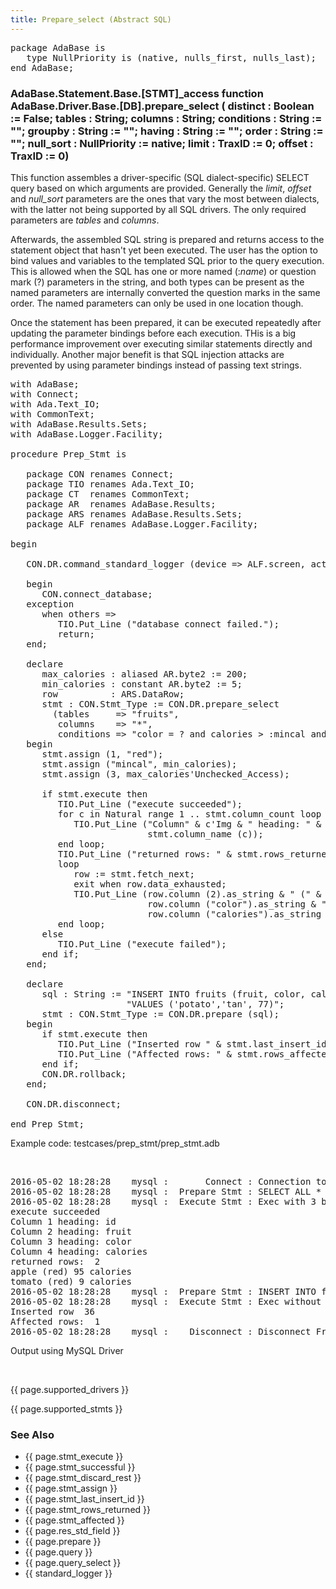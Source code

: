```yaml
---
title: Prepare_select (Abstract SQL)
---
```


<div class="leftside">
<pre class="code">
package AdaBase is
   type NullPriority is (native, nulls_first, nulls_last);
end AdaBase;
</pre>
<h3>AdaBase.Statement.Base.[STMT]_access function<br/>
AdaBase.Driver.Base.[DB].prepare_select  (
                          distinct    : Boolean := False;
                          tables      : String;
                          columns     : String;
                          conditions  : String := "";
                          groupby     : String := "";
                          having      : String := "";
                          order       : String := "";
                          null_sort   : NullPriority := native;
                          limit       : TraxID := 0;
                          offset      : TraxID := 0)</h3>

<p>This function assembles a driver-specific (SQL dialect-specific)
SELECT query based on which arguments are provided.  Generally the
<i>limit</i>, <i>offset</i> and <i>null_sort</i> parameters are the ones
that vary the most between dialects, with the latter not being supported
by all SQL drivers.
The only required parameters are <i>tables</i> and <i>columns</i>.
</p>
<p>Afterwards, the assembled SQL string is prepared and returns
access to the statement object that hasn't yet been executed.  The user
has the option to bind values and variables to the templated SQL prior
to the query execution.  This is allowed when the SQL has one or more
named (:<i>name</i>) or question mark (?) parameters in the string,
and both types can be present as the named parameters are internally
converted the question marks in the same order.  The named parameters
can only be used in one location though.
</p>
<p>
Once the statement has been prepared, it can be executed repeatedly after
updating the parameter bindings before each execution.  THis is a big
performance improvement over executing similar statements directly
and individually.  Another major benefit is that SQL injection attacks
are prevented by using parameter bindings instead of passing text strings.
</p>

<pre class="code">
with AdaBase;
with Connect;
with Ada.Text_IO;
with CommonText;
with AdaBase.Results.Sets;
with AdaBase.Logger.Facility;

procedure Prep_Stmt is

   package CON renames Connect;
   package TIO renames Ada.Text_IO;
   package CT  renames CommonText;
   package AR  renames AdaBase.Results;
   package ARS renames AdaBase.Results.Sets;
   package ALF renames AdaBase.Logger.Facility;

begin

   CON.DR.command_standard_logger (device => ALF.screen, action => ALF.attach);

   begin
      CON.connect_database;
   exception
      when others =>
         TIO.Put_Line ("database connect failed.");
         return;
   end;

   declare
      max_calories : aliased AR.byte2 := 200;
      min_calories : constant AR.byte2 := 5;
      row          : ARS.DataRow;
      stmt : CON.Stmt_Type := CON.DR.prepare_select
        (tables     => "fruits",
         columns    => "*",
         conditions => "color = ? and calories > :mincal and calories < ?");
   begin
      stmt.assign (1, "red");
      stmt.assign ("mincal", min_calories);
      stmt.assign (3, max_calories'Unchecked_Access);

      if stmt.execute then
         TIO.Put_Line ("execute succeeded");
         for c in Natural range 1 .. stmt.column_count loop
            TIO.Put_Line ("Column" & c'Img & " heading: " &
                          stmt.column_name (c));
         end loop;
         TIO.Put_Line ("returned rows: " & stmt.rows_returned'Img);
         loop
            row := stmt.fetch_next;
            exit when row.data_exhausted;
            TIO.Put_Line (row.column (2).as_string & " (" &
                          row.column ("color").as_string & ") " &
                          row.column ("calories").as_string  & " calories");
         end loop;
      else
         TIO.Put_Line ("execute failed");
      end if;
   end;

   declare
      sql : String := "INSERT INTO fruits (fruit, color, calories) " &
                      "VALUES ('potato','tan', 77)";
      stmt : CON.Stmt_Type := CON.DR.prepare (sql);
   begin
      if stmt.execute then
         TIO.Put_Line ("Inserted row " & stmt.last_insert_id'Img);
         TIO.Put_Line ("Affected rows: " & stmt.rows_affected'Img);
      end if;
      CON.DR.rollback;
   end;

   CON.DR.disconnect;

end Prep_Stmt;
</pre>
<p class="caption">Example code: testcases/prep_stmt/prep_stmt.adb</p>
<br/>
<pre class="output">
2016-05-02 18:28:28    mysql :       Connect : Connection to adabase_examples database succeeded.
2016-05-02 18:28:28    mysql :  Prepare Stmt : SELECT ALL * FROM fruits WHERE color = ? and calories > ?       and calories < ?
2016-05-02 18:28:28    mysql :  Execute Stmt : Exec with 3 bound parameters
execute succeeded
Column 1 heading: id
Column 2 heading: fruit
Column 3 heading: color
Column 4 heading: calories
returned rows:  2
apple (red) 95 calories
tomato (red) 9 calories
2016-05-02 18:28:28    mysql :  Prepare Stmt : INSERT INTO fruits (fruit, color, calories) VALUES ('potato','tan', 77)
2016-05-02 18:28:28    mysql :  Execute Stmt : Exec without bound parameters
Inserted row  36
Affected rows:  1
2016-05-02 18:28:28    mysql :    Disconnect : Disconnect From database
</pre>
<p class="caption">Output using MySQL Driver</p>
<br/>
<p>{{ page.supported_drivers }}</p>
<p>{{ page.supported_stmts }}</p>
</div>
<div class="sidenav">
  <h3>See Also</h3>
  <ul>
    <li>{{ page.stmt_execute }}</li>
    <li>{{ page.stmt_successful }}</li>
    <li>{{ page.stmt_discard_rest }}</li>
    <li>{{ page.stmt_assign }}</li>
    <li>{{ page.stmt_last_insert_id }}</li>
    <li>{{ page.stmt_rows_returned }}</li>
    <li>{{ page.stmt_affected }}</li>
    <li>{{ page.res_std_field }}</li>
    <li>{{ page.prepare }}</li>
    <li>{{ page.query }}</li>
    <li>{{ page.query_select }}</li>
    <li>{{ standard_logger }}</li>
  </ul>
</div>
